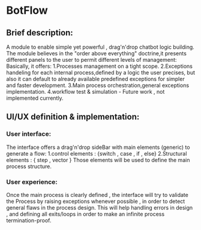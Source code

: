 # BotFlow
## Brief description:
A module to enable simple yet powerful , drag'n'drop chatbot logic building.
The module believes in the "order above everything" doctrine,it presents different panels to the user to permit different levels of management:
Basically, it offers:
1.Processes management on a tight scope.
2.Exceptions handeling for each internal process,defined by a logic the user precises, but also it can default to already available predefined exceptions for simpler and faster development.
3.Main process orchestration,general exceptions implementation.
4.workflow test & simulation - Future work , not implemented currently.  
## UI/UX definition & implementation:
### User interface:
The interface offers a drag'n'drop sideBar with main elements (generic) to generate a flow:
1.control elements : {switch , case , if , else}
2.Structural elements : { step , vector }
Those elements will be used to define the main process structure.
### User experience:
Once the main process is clearly defined , the interface will try to validate the Process by raising exceptions whenever possible , in order to detect general flaws in the process design.
This will help handling errors in design , and defining all exits/loops in order to make an infinite
process termination-proof.
